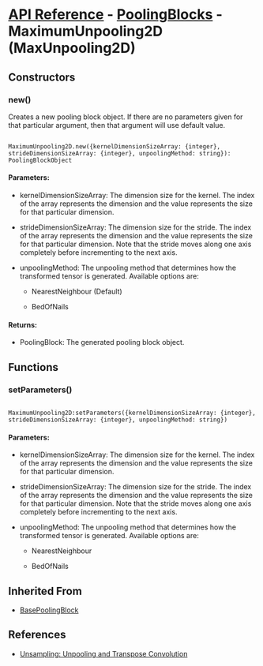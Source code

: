 # [API Reference](../../API.md) - [PoolingBlocks](../PoolingBlocks.md) - MaximumUnpooling2D (MaxUnpooling2D)

## Constructors

### new()

Creates a new pooling block object. If there are no parameters given for that particular argument, then that argument will use default value.

```

MaximumUnpooling2D.new({kernelDimensionSizeArray: {integer}, strideDimensionSizeArray: {integer}, unpoolingMethod: string}): PoolingBlockObject

```

#### Parameters:

* kernelDimensionSizeArray: The dimension size for the kernel. The index of the array represents the dimension and the value represents the size for that particular dimension. 

* strideDimensionSizeArray: The dimension size for the stride. The index of the array represents the dimension and the value represents the size for that particular dimension. Note that the stride moves along one axis completely before incrementing to the next axis.

* unpoolingMethod: The unpooling method that determines how the transformed tensor is generated. Available options are:

	* NearestNeighbour (Default)

	* BedOfNails

#### Returns:

* PoolingBlock: The generated pooling block object.

## Functions

### setParameters()

```

MaximumUnpooling2D:setParameters({kernelDimensionSizeArray: {integer}, strideDimensionSizeArray: {integer}, unpoolingMethod: string})

```

#### Parameters:

* kernelDimensionSizeArray: The dimension size for the kernel. The index of the array represents the dimension and the value represents the size for that particular dimension. 

* strideDimensionSizeArray: The dimension size for the stride. The index of the array represents the dimension and the value represents the size for that particular dimension. Note that the stride moves along one axis completely before incrementing to the next axis.

* unpoolingMethod: The unpooling method that determines how the transformed tensor is generated. Available options are:

	* NearestNeighbour

	* BedOfNails

## Inherited From

* [BasePoolingBlock](BasePoolingBlock.md)

## References

* [Unsampling: Unpooling and Transpose Convolution](https://medium.com/jun94-devpblog/dl-12-unsampling-unpooling-and-transpose-convolution-831dc53687ce)
